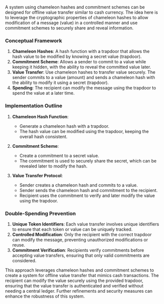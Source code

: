 A system using chameleon hashes and commitment schemes can be designed for offline value transfer similar to cash currency. The idea here is to leverage the cryptographic properties of chameleon hashes to allow modification of a message (value) in a controlled manner and use commitment schemes to securely share and reveal information.

### Conceptual Framework

1. **Chameleon Hashes**: A hash function with a trapdoor that allows the hash value to be modified by knowing a secret value (trapdoor).
2. **Commitment Scheme**: Allows a sender to commit to a value while keeping it hidden, with the ability to reveal the committed value later.
3. **Value Transfer**: Use chameleon hashes to transfer value securely. The sender commits to a value (amount) and sends a chameleon hash with the ability to modify it using a secret (trapdoor).
4. **Spending**: The recipient can modify the message using the trapdoor to spend the value at a later time.

### Implementation Outline

1. **Chameleon Hash Function**:
   - Generate a chameleon hash with a trapdoor.
   - The hash value can be modified using the trapdoor, keeping the overall hash consistent.

2. **Commitment Scheme**:
   - Create a commitment to a secret value.
   - The commitment is used to securely share the secret, which can be revealed later to modify the hash.

3. **Value Transfer Protocol**:
   - Sender creates a chameleon hash and commits to a value.
   - Sender sends the chameleon hash and commitment to the recipient.
   - Recipient uses the commitment to verify and later modify the value using the trapdoor.

### Double-Spending Prevention

1. **Unique Token Identifiers**: Each value transfer involves unique identifiers to ensure that each token or value can be uniquely tracked.
2. **Controlled Modification**: Only the recipient with the correct trapdoor can modify the message, preventing unauthorized modifications or reuse.
3. **Commitment Verification**: Recipients verify commitments before accepting value transfers, ensuring that only valid commitments are considered.


This approach leverages chameleon hashes and commitment schemes to create a system for offline value transfer that mimics cash transactions. The recipient can modify the value securely using the provided trapdoor, ensuring that the value transfer is authenticated and verified without needing a central ledger. Further refinements and security measures can enhance the robustness of this system.
